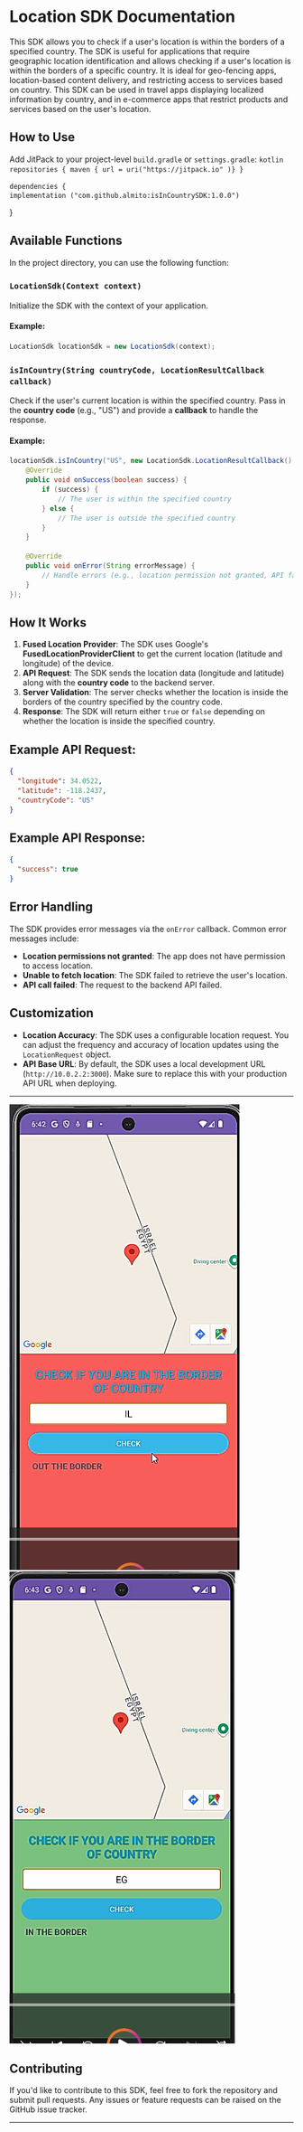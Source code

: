 # Location SDK Documentation

This SDK allows you to check if a user's location is within the borders of a specified country.
The SDK is useful for applications that require geographic location identification and allows checking if a user's location is within the borders of a specific country. It is ideal for geo-fencing apps, location-based content delivery, and restricting access to services based on country. This SDK can be used in travel apps displaying localized information by country, and in e-commerce apps that restrict products and services based on the user's location.

## How to Use

Add JitPack to your project-level `build.gradle` or `settings.gradle`:
    ```kotlin
    repositories {
        maven { url = uri("https://jitpack.io" )}
    }
    ```

    dependencies {
    implementation ("com.github.almito:isInCountrySDK:1.0.0")
}
## Available Functions

In the project directory, you can use the following function:

### `LocationSdk(Context context)`

Initialize the SDK with the context of your application.

#### Example:

```java
LocationSdk locationSdk = new LocationSdk(context);
```

### `isInCountry(String countryCode, LocationResultCallback callback)`

Check if the user's current location is within the specified country. Pass in the **country code** (e.g., "US") and provide a **callback** to handle the response.

#### Example:

```java
locationSdk.isInCountry("US", new LocationSdk.LocationResultCallback() {
    @Override
    public void onSuccess(boolean success) {
        if (success) {
            // The user is within the specified country
        } else {
            // The user is outside the specified country
        }
    }

    @Override
    public void onError(String errorMessage) {
        // Handle errors (e.g., location permission not granted, API failure, etc.)
    }
});
```





## How It Works

1. **Fused Location Provider**: The SDK uses Google's **FusedLocationProviderClient** to get the current location (latitude and longitude) of the device.
2. **API Request**: The SDK sends the location data (longitude and latitude) along with the **country code** to the backend server.
3. **Server Validation**: The server checks whether the location is inside the borders of the country specified by the country code.
4. **Response**: The SDK will return either `true` or `false` depending on whether the location is inside the specified country.

## Example API Request:

```json
{
  "longitude": 34.0522,
  "latitude": -118.2437,
  "countryCode": "US"
}
```

## Example API Response:

```json
{
  "success": true
}
```

## Error Handling

The SDK provides error messages via the `onError` callback. Common error messages include:

- **Location permissions not granted**: The app does not have permission to access location.
- **Unable to fetch location**: The SDK failed to retrieve the user's location.
- **API call failed**: The request to the backend API failed.

## Customization

- **Location Accuracy**: The SDK uses a configurable location request. You can adjust the frequency and accuracy of location updates using the `LocationRequest` object.
- **API Base URL**: By default, the SDK uses a local development URL (`http://10.0.2.2:3000`). Make sure to replace this with your production API URL when deploying.

---
![image alt](https://github.com/almitoo/isInCountrySDK/blob/08ad1a2906af5b0f4e9e258167e80570e292aac8/Screenshot%202025-02-03%20154726.png)  
![image alt](https://github.com/almitoo/isInCountrySDK/blob/bdb4813d557fd70dbccedfc275d05aaa6e00a0a6/Screenshot%202025-02-03%20154940.png)


## Contributing

If you'd like to contribute to this SDK, feel free to fork the repository and submit pull requests. Any issues or feature requests can be raised on the GitHub issue tracker.

---
